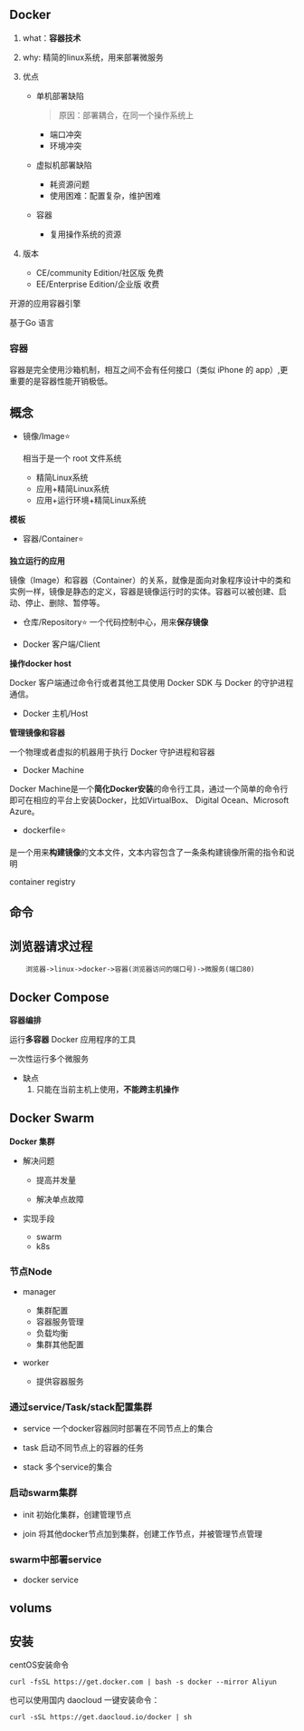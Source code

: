 ## Docker

1. what：**容器技术**

2. why: 精简的linux系统，用来部署微服务

3. 优点

    * 单机部署缺陷
        > 原因：部署耦合，在同一个操作系统上
        * 端口冲突
        * 环境冲突

    * 虚拟机部署缺陷
        * 耗资源问题
        * 使用困难：配置复杂，维护困难
    
    * 容器
        * 复用操作系统的资源

4. 版本
    
    * CE/community Edition/社区版 免费
    * EE/Enterprise Edition/企业版 收费




开源的应用容器引擎

基于Go 语言


### 容器

容器是完全使用沙箱机制，相互之间不会有任何接口（类似 iPhone 的 app）,更重要的是容器性能开销极低。



## 概念

* 镜像/Image⭐

    相当于是一个 root 文件系统
    
    * 精简Linux系统
    * 应用+精简Linux系统
    * 应用+运行环境+精简Linux系统
 

**模板**

* 容器/Container⭐

**独立运行的应用**

镜像（Image）和容器（Container）的关系，就像是面向对象程序设计中的类和实例一样，镜像是静态的定义，容器是镜像运行时的实体。容器可以被创建、启动、停止、删除、暂停等。

* 仓库/Repository⭐
一个代码控制中心，用来**保存镜像**

* Docker 客户端/Client

**操作docker host**

Docker 客户端通过命令行或者其他工具使用 Docker SDK 与 Docker 的守护进程通信。

* Docker 主机/Host

**管理镜像和容器**

一个物理或者虚拟的机器用于执行 Docker 守护进程和容器

* Docker Machine

Docker Machine是一个**简化Docker安装**的命令行工具，通过一个简单的命令行即可在相应的平台上安装Docker，比如VirtualBox、 Digital Ocean、Microsoft Azure。



* dockerfile⭐

是一个用来**构建镜像**的文本文件，文本内容包含了一条条构建镜像所需的指令和说明

container registry

## 命令


## 浏览器请求过程


        浏览器->linux->docker->容器(浏览器访问的端口号)->微服务(端口80)                                 


## Docker Compose

**容器编排**

运行**多容器** Docker 应用程序的工具

一次性运行多个微服务

* 缺点
    1. 只能在当前主机上使用，**不能跨主机操作**


## Docker Swarm

**Docker 集群**

* 解决问题

    * 提高并发量

    * 解决单点故障
* 实现手段
    * swarm
    * k8s


### 节点Node

* manager
    * 集群配置
    * 容器服务管理
    * 负载均衡
    * 集群其他配置

* worker

    * 提供容器服务

### 通过service/Task/stack配置集群

* service 一个docker容器同时部署在不同节点上的集合

* task 启动不同节点上的容器的任务

* stack 多个service的集合


### 启动swarm集群

* init
    初始化集群，创建管理节点

* join
    将其他docker节点加到集群，创建工作节点，并被管理节点管理

### swarm中部署service

* docker service 


## volums


## 安装

centOS安装命令

```shell
curl -fsSL https://get.docker.com | bash -s docker --mirror Aliyun
```

也可以使用国内 daocloud 一键安装命令：

```shell
curl -sSL https://get.daocloud.io/docker | sh
```
